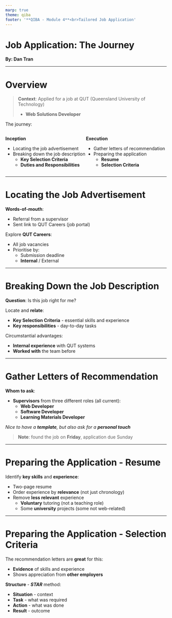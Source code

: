```yaml
---
marp: true
theme: qiba
footer: '**QIBA - Module 4**<br>Tailored Job Application'
---
```


<!-- 
_class: title
-->

# Job Application: The Journey

**By: Dan Tran**

---

# Overview

> **Context**: Applied for a job at QUT (Queensland University of Technology)
>  - **Web Solutions Developer**

The journey:

<div style="display: flex">

<div style="flex: 0.5">

**Inception**

- Locating the job advertisement
- Breaking down the job description
  - **Key Selection Criteria**
  - **Duties and Responsibilities**

</div>

<div style="flex: 0.5">

**Execution**

- Gather letters of recommendation
- Preparing the application
  - **Resume**
  - **Selection Criteria**

</div>

</div>

---

# Locating the Job Advertisement

**Words-of-mouth**:
- Referral from a supervisor
- Sent link to QUT Careers (job portal)

Explore **QUT Careers**:
- All job vacancies
- Prioritise by:
  - Submission deadline
  - **Internal** / External

---

# Breaking Down the Job Description

**Question**: Is this job right for me?

Locate and **relate**:

- **Key Selection Criteria** - essential skills and experience
- **Key responsibilities** - day-to-day tasks

Circumstantial advantages:

- **Internal experience** with QUT systems
- **Worked with** the team before

---

# Gather Letters of Recommendation

**Whom to ask**:

- **Supervisors** from three different roles (all current):
  - **Web Developer**
  - **Software Developer**
  - **Learning Materials Developer**

*Nice to have a **template**, but also ask for a **personal touch***

> **Note**: found the job on **Friday**, application due Sunday

---

# Preparing the Application - Resume

Identify **key skills** and **experience**:

- Two-page resume
- Order experience by **relevance** (not just chronology)
- Remove **less relevant** experience
  - **Voluntary** tutoring (not a teaching role)
  - Some **university** projects (some not web-related)

---

# Preparing the Application - Selection Criteria

The recommendation letters are **great** for this:

- **Evidence** of skills and experience
- Shows appreciation from **other employers**

**Structure** - ***STAR*** method:

- **Situation** - context
- **Task** - what was required
- **Action** - what was done
- **Result** - outcome
